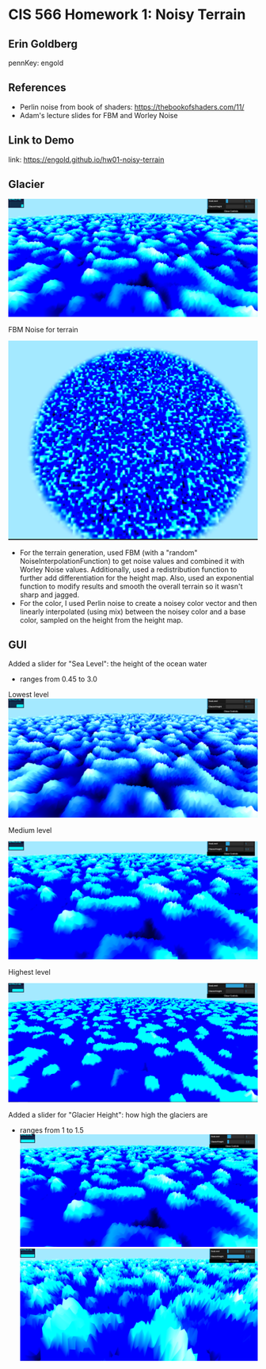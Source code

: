 # CIS 566 Homework 1: Noisy Terrain
## Erin Goldberg
pennKey: engold
## References
- Perlin noise from book of shaders: https://thebookofshaders.com/11/
- Adam's lecture slides for FBM and Worley Noise

## Link to Demo
link: https://engold.github.io/hw01-noisy-terrain 


## Glacier
![](img/SLseventyfive.PNG)

FBM Noise for terrain

![](img/noise.PNG)

  - For the terrain generation, used FBM (with a "random" NoiseInterpolationFunction) to get noise values and combined it with Worley Noise values. Additionally, used a redistribution function to further add differentiation for the height map. Also, used an exponential function to modify results and smooth the overall terrain so it wasn't sharp and jagged.
  - For the color, I used Perlin noise to create a noisey color vector and then linearly interpolated (using mix) between the noisey color and a base color, sampled on the height from the height map.
 
 
## GUI

Added a slider for "Sea Level": the height of the ocean water

- ranges from 0.45 to 3.0

 Lowest level
![](img/lowestSL.PNG)

 Medium level

![](img/glaciers.PNG)

 Highest level

![](img/highestSL.PNG)

Added a slider for "Glacier Height": how high the glaciers are

- ranges from 1 to 1.5
![](img/glaciers.PNG)
![](img/glacermaxhieght.PNG)

